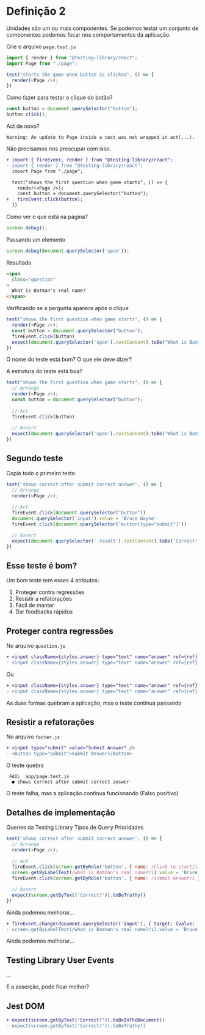 # Definição 2

Unidades são um ou mais componentes. Se podemos testar um conjunto de componentes podemos focar nos comportamentos da aplicação.

Crie o arquivo `page.test.js`

```js
import { render } from "@testing-library/react";
import Page from "./page";

test("starts the game when button is clicked", () => {
  render(<Page />);
})
```

Como fazer para testar o clique do botão?

```js
const button = document.querySelector("button");
button.click();
```

Act de novo?

```
Warning: An update to Page inside a test was not wrapped in act(...).
```

Não precisamos nos preocupar com isso.

```diff
+ import { fireEvent, render } from "@testing-library/react";
- import { render } from "@testing-library/react";
  import Page from "./page";

  test("shows the first question when game starts", () => {
    render(<Page />);
    const button = document.querySelector("button");
+   fireEvent.click(button);
  })
```

Como ver o que está na página?

```js
screen.debug();
```

Passando um elemento

```js
screen.debug(document.querySelector('span'));
```

Resultado

```html
<span
  class="question"
>
  What is Batman's real name?
</span>
```

Verificando se a pergunta aparece após o clique

```js
test("shows the first question when game starts", () => {
  render(<Page />);
  const button = document.querySelector("button");
  fireEvent.click(button)
  expect(document.querySelector('span').textContent).toBe("What is Batman's real name?");
})
```

O nome do teste está bom? O que ele deve dizer?

A estrutura do teste está boa?

```js
test("shows the first question when game starts", () => {
  // Arrange
  render(<Page />);
  const button = document.querySelector("button");
  
  // Act
  fireEvent.click(button)
  
  // Assert
  expect(document.querySelector('span').textContent).toBe("What is Batman's real name?");
})
```

## Segundo teste

Copia todo o primeiro teste.

```js
test('shows correct after submit correct answer', () => {
  // Arrange
  render(<Page />);
  
  // Act
  fireEvent.click(document.querySelector("button"))
  document.querySelector('input').value = 'Bruce Wayne'
  fireEvent.click(document.querySelector('button[type="submit"]'))

  // Assert
  expect(document.querySelector('.result').textContent).toBe('Correct!')
})
```

## Esse teste é bom?

Um bom teste tem esses 4 atributos:

1. Proteger contra regressões
2. Resistir a refatorações
3. Fácil de manter
4. Dar feedbacks rápidos

## Proteger contra regressões

No arquivo `question.js`

```diff
+ <input className={styles.answer} type="text" name="answer" ref={ref} readOnly />
- <input className={styles.answer} type="text" name="answer" ref={ref} />
```

Ou

```diff
+ <input className={styles.answer} type="text" name="answer" ref={ref} style={{ display: 'none' }} />
- <input className={styles.answer} type="text" name="answer" ref={ref} readOnly />
```

As duas formas quebram a aplicação, mas o teste continua passando

## Resistir a refatorações

No arquivo `footer.js`

```diff
+ <input type="submit" value="Submit Answer" />
- <Button type="submit">Submit Answer</Button>
```

O teste quebra

```
 FAIL  app/page.test.js
  ● shows correct after submit correct answer
```

O teste falha, mas a aplicação continua funcionando (Falso positivo)

## Detalhes de implementação

Queries da Testing Library
Tipos de Query
Prioridades

```js
test('shows correct after submit correct answer', () => {
  // Arrange
  render(<Page />);
  
  // Act
  fireEvent.click(screen.getByRole('button', { name: /Click to start/i }))
  screen.getByLabelText(/what is Batman's real name?/i).value = 'Bruce Wayne'
  fireEvent.click(screen.getByRole('button', { name: /submit Answer/i }))

  // Assert
  expect(screen.getByText('Correct!')).toBeTruthy()
})
```

Ainda podemos melhorar...

```diff
+ fireEvent.change(document.querySelector('input'), { target: {value: 'Bruce Wayne'} })
- screen.getByLabelText(/what is Batman's real name?/i).value = 'Bruce Wayne'
```

Ainda podemos melhorar...

## Testing Library User Events

...

E a asserção, pode ficar melhor?

## Jest DOM

```diff
+ expect(screen.getByText('Correct!')).toBeInTheDocument()
- expect(screen.getByText('Correct!')).toBeTruthy()
```
